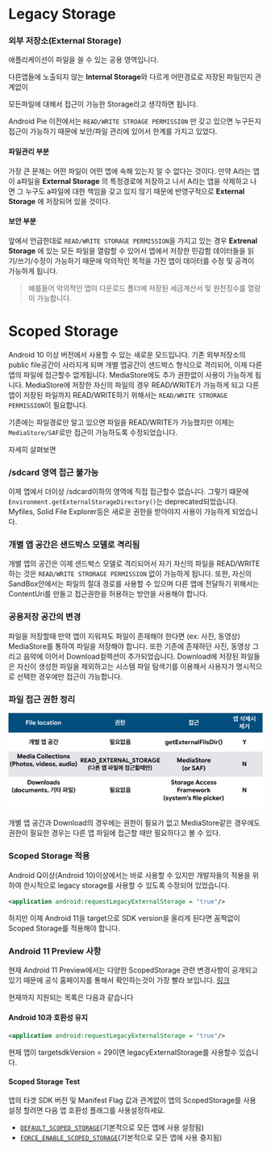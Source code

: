 # Legacy Storage

### 외부 저장소(External Storage)

애플리케이션이 파일을 쓸 수 있는 공용 영역입니다.

다른앱들에 노출되지 않는 **Internal Storage**와 다르게 어떤경로로 저장된 파일인지 관계없이

모든파일에 대해서 접근이 가능한 Storage라고 생각하면 됩니다.



Android Pie 이전에서는 ```READ/WRITE STROAGE PERMISSION``` 만 갖고 있으면 누구든지 접근이 가능하기 때문에 보안/파일 관리에 있어서 한계를 가지고 있었다.



#### 파일관리 부분

가장 큰 문제는 어떤 파일이 어떤 앱에 속해 있는지 알 수 없다는 것이다. 만약 A라는 앱이 a파일을 **External Storage** 의 특정경로에 저장하고 나서 A라는 앱을 삭제하고 나면 그 누구도  a파일에 대한 책임을 갖고 있지 않기 때문에 반영구적으로 **External Storage** 에 저장되어 있을 것이다.



#### 보안 부분

 앞에서 언급한대로 ```READ/WRITE STORAGE PERMISSION```을 가지고 있는 경우 **Extrenal Storage** 에 있는 모든 파일을 열람할 수 있어서 앱에서 저장한 민감함 데이터들을 읽기/쓰기/수정이 가능하기 때문에 악의적인 목적을 가진 앱이 데이터를 수정 및 공격이 가능하게 됩니다. 

> 예를들어 악의적인 앱이 다운로드 폴더에 저장된 세금계산서 및 원천징수를 열람이 가능합니다.



# Scoped Storage 

Android 10 이상 버전에서 사용할 수 있는 새로운 모드입니다. 기존 외부저장소의 public file공간이 사라지게 되며 개별 앱공간이 샌드박스 형식으로 격리되어, 이제 다른앱의 파일에 접근할수 없게됩니다. MediaStore에도 추가 권한없이 사용이 가능하게 됩니다. MediaStore에 저장한 자신의 파일의 경우 READ/WRITE가 가능하게 되고 다른 앱이 저장된 파일까지 READ/WRITE하기 위해서는 ```READ/WRITE STRORAGE PERMISSION```이 필요합니다. 



기존에는 파일경로만 알고 있으면 파일을 READ/WRITE가 가능했지만 이제는 ```MediaStore/SAF```로만 접근이 가능하도록 수정되었습니다. 



자세히 살펴보면



### /sdcard 영역 접근 불가능

이제 앱에서 더이상 /sdcard이하의 영역에 직접 접근할수 없습니다. 그렇기 떄문에 ```Environment.getExternalStorageDirectory()```는 deprecated되었습니다. Myfiles, Solid File Explorer등은  새로운 권한을 받아야지 사용이 가능하게 되었습니다.



### 개별 앱 공간은 샌드박스 모델로 격리됨

 개별 앱의 공간은 이제 샌드박스 모델로 격리되어서 자기 자신의 파일을 READ/WRITE하는 것은  ```READ/WRITE STRORAGE PERMISSION``` 없이 가능하게 됩니다. 또한, 자신의 SandBox안에서는 파일의 절대 경로를 사용할 수 있으며 다른 앱에 전달하기 위해서는 ContentUri를 만들고 접근권한을 허용하는 방안을 사용해야 합니다.



### 공용저장 공간의 변경

 파일을 저장할때 만약 앱이 지워져도 파일이 존재해야 한다면 (ex: 사진, 동영상) MediaStore를 통하여 파일을 저장해야 합니다. 또한 기존에 존재하던 사진, 동영상 그리고 음악에 이어서 Download컬렉션이 추가되었습니다. Download에 저장된 파일들은 자신이 생성한 파일을 제외하고는 시스템 파일 탐색기를 이용해서 사용자가 명시적으로 선택한 경우에만 접근이 가능합니다.



### 파일 접근 권한 정리

![파일접근권한정리](table1.png)

개별 앱 공간과 Download의 경우에는 권한이 필요가 없고 MediaStore같은 경우에도 권한이 필요한 경우는 다른 앱 파일에 접근할 때만 필요하다고 볼 수 있다.



### Scoped Storage 적용

Android Q이상(Android 10)이상에서는 바로 사용할 수 있지만 개발자들의 적용을 위하여 한시적으로 legacy storage를 사용할 수 있도록 수정되어 있었습니다.  

```xml
<application android:requestLegacyExternalStorage = "true"/>
```

하지만 이제 Android 11을 target으로 SDK version을 올리게 된다면 꼼짝없이 Scoped Storage를 적용해야 합니다.  



### Android 11 Preview 사항

현재  Android 11 Preview에서는 다양한 ScopedStorage 관련 변경사항이 공개되고 있기 때문에 공식 홈페이지를 통해서 확인하는것이 가장 빨라 보입니다. [링크](https://developer.android.com/preview/privacy/storage)

현재까지 지원되는 목록은 다음과 같습니다



#### Android 10과 호환성 유지

```xml
<application android:requestLegacyExternalStorage = "true"/>
```

현재 앱이 targetsdkVersion = 29이면 legacyExternalStorage를 사용할수 있습니다. 



#### Scoped Storage Test

앱의 타겟 SDK 버전 및 Manifest Flag 값과 관계없이 앱의 ScopedStorage를 사용설정 할려면 다음 앱 호환성 플래그를 사용설정하세요.

* [`DEFAULT_SCOPED_STORAGE`](https://developer.android.com/preview/test-changes#default_scoped_storage)(기본적으로 모든 앱에 사용 설정됨)
* [`FORCE_ENABLE_SCOPED_STORAGE`](https://developer.android.com/preview/test-changes#force_enable_scoped_storage)(기본적으로 모든 앱에 사용 중지됨)